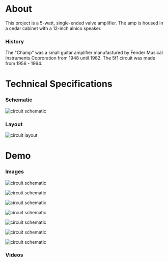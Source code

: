# About

This project is a 5-watt, single-ended valve amplifier. The amp is housed in a cedar cabinet with a 12-inch alnico speaker.

### History

The "Champ" was a small guitar amplifier manufactured by Fender Musical Instruments Coproration from 1948 until 1982. The 5f1 circuit was made from 1956 - 1964. 

# Technical Specifications

### Schematic

![circuit schematic](https://github.com/apacific/5F1-Champ-Amp-Combo/blob/main/media/images/5f1_schematic.png?raw=true)

### Layout

![circuit layout](https://github.com/apacific/5F1-Champ-Amp-Combo/blob/main/media/images/5f1_layout.png?raw=true)

# Demo

### Images

![circuit schematic](https://github.com/apacific/5F1-Champ-Amp-Combo/blob/main/media/images/a.JPG?raw=true)

![circuit schematic](https://github.com/apacific/5F1-Champ-Amp-Combo/blob/main/media/images/b.JPG?raw=true)

![circuit schematic](https://github.com/apacific/5F1-Champ-Amp-Combo/blob/main/media/images/c.JPG?raw=true)

![circuit schematic](https://github.com/apacific/5F1-Champ-Amp-Combo/blob/main/media/images/d.JPG?raw=true)

![circuit schematic](https://github.com/apacific/5F1-Champ-Amp-Combo/blob/main/media/images/e.JPG?raw=true)

![circuit schematic](https://github.com/apacific/5F1-Champ-Amp-Combo/blob/main/media/images/f.JPG?raw=true)

![circuit schematic](https://github.com/apacific/5F1-Champ-Amp-Combo/blob/main/media/images/g.JPG?raw=true)

### Videos